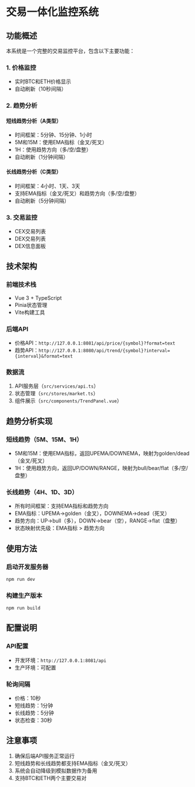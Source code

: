 # 交易一体化监控系统

## 功能概述

本系统是一个完整的交易监控平台，包含以下主要功能：

### 1. 价格监控
- 实时BTC和ETH价格显示
- 自动刷新（10秒间隔）

### 2. 趋势分析
#### 短线趋势分析（A类型）
- 时间框架：5分钟、15分钟、1小时
- 5M和15M：使用EMA指标（金叉/死叉）
- 1H：使用趋势方向（多/空/盘整）
- 自动刷新（1分钟间隔）

#### 长线趋势分析（C类型）
- 时间框架：4小时、1天、3天
- 支持EMA指标（金叉/死叉）和趋势方向（多/空/盘整）
- 自动刷新（5分钟间隔）

### 3. 交易监控
- CEX交易列表
- DEX交易列表
- DEX信息面板

## 技术架构

### 前端技术栈
- Vue 3 + TypeScript
- Pinia状态管理
- Vite构建工具

### 后端API
- 价格API：`http://127.0.0.1:8081/api/price/{symbol}?format=text`
- 趋势API：`http://127.0.0.1:8080/api/trend/{symbol}?interval={interval}&format=text`

### 数据流
1. API服务层（`src/services/api.ts`）
2. 状态管理（`src/stores/market.ts`）
3. 组件展示（`src/components/TrendPanel.vue`）

## 趋势分析实现

### 短线趋势（5M、15M、1H）
- 5M和15M：使用EMA指标，返回UPEMA/DOWNEMA，映射为golden/dead（金叉/死叉）
- 1H：使用趋势方向，返回UP/DOWN/RANGE，映射为bull/bear/flat（多/空/盘整）

### 长线趋势（4H、1D、3D）
- 所有时间框架：支持EMA指标和趋势方向
- EMA指标：UPEMA→golden（金叉），DOWNEMA→dead（死叉）
- 趋势方向：UP→bull（多），DOWN→bear（空），RANGE→flat（盘整）
- 状态映射优先级：EMA指标 > 趋势方向

## 使用方法

### 启动开发服务器
```bash
npm run dev
```

### 构建生产版本
```bash
npm run build
```

## 配置说明

### API配置
- 开发环境：`http://127.0.0.1:8081/api`
- 生产环境：可配置

### 轮询间隔
- 价格：10秒
- 短线趋势：1分钟
- 长线趋势：5分钟
- 状态检查：30秒

## 注意事项

1. 确保后端API服务正常运行
2. 短线趋势和长线趋势都支持EMA指标（金叉/死叉）
3. 系统会自动降级到模拟数据作为备用
4. 支持BTC和ETH两个主要交易对